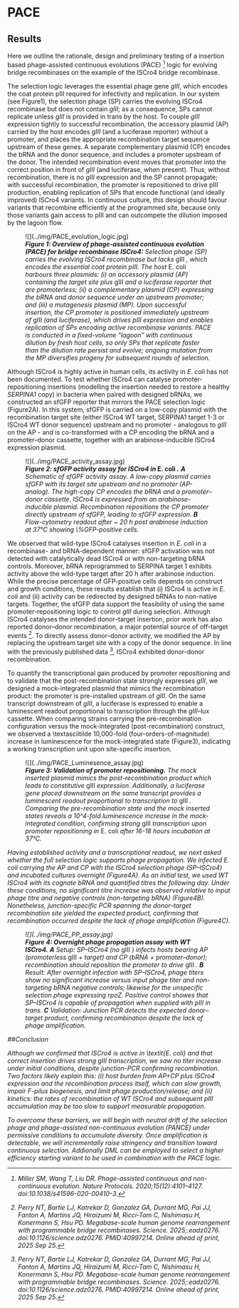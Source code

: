 # PACE
## Results

Here we outline the rationale, design and preliminary testing of a insertion based phage-assisted continuous evolutions (PACE) [^PACE] logic for evolving bridge recombinases on the example of the ISCro4 bridge recombinase. 

The selection logic leverages the essential phage gene *gIII*, which encodes the coat protein pIII required for infectivity and replication. In our system (see Figure1), the selection phage (SP) carries the evolving ISCro4 recombinase but does not contain *gIII*; as a consequence, SPs cannot replicate unless *gIII* is provided in trans by the host. To couple *gIII* expression tightly to successful recombination, the accessory plasmid (AP) carried by the host encodes *gIII* (and a luciferase reporter) without a promoter, and places the appropriate recombination target sequence upstream of these genes. A separate complementary plasmid (CP) encodes the bRNA and the donor sequence, and includes a promoter upstream of the donor. The intended recombination event moves that promoter into the correct position in front of *gIII* (and luciferase, when present). Thus, without recombination, there is no *gIII* expression and the SP cannot propagate; with successful recombination, the promoter is repositioned to drive pIII production, enabling replication of SPs that encode functional (and ideally improved) ISCro4 variants. In continuous culture, this design should favour variants that recombine efficiently at the programmed site, because only those variants gain access to pIII and can outcompete the dilution imposed by the lagoon flow.

<figure markdown>
![](../img/PACE_evolution_logic.jpg)
<figcaption style="font-style: normal;"> <i> <b>Figure 1: Overview of phage-assisted continuous evolution (PACE) for bridge recombinase ISCro4:</b>
Selection phage (SP) carries the evolving ISCro4 recombinase but lacks </i> gIII <i>, which encodes the essential coat protein pIII. The host </i> E. coli <i> harbours three plasmids: (i) an accessory plasmid (AP) containing the target site plus </i> gIII <i> and a luciferase reporter that are promoterless; (ii) a complementary plasmid (CP) expressing the bRNA and donor sequence under an upstream promoter; and (iii) a mutagenesis plasmid (MP). Upon successful insertion, the CP promoter is positioned immediately upstream of </i> gIII <i> (and luciferase), which drives pIII expression and enables replication of SPs encoding active recombinase variants. PACE is conducted in a fixed-volume “lagoon” with continuous dilution by fresh host cells, so only SPs that replicate faster than the dilution rate persist and evolve; ongoing mutation from the MP diversifies progeny for subsequent rounds of selection. </i> 
</figcaption>
</figure>

Although ISCro4 is highly active in human cells, its activity in *E. coli* has not been documented. To test whether ISCro4 can catalyse promoter-repositioning insertions (modelling the insertion needed to restore a healthy *SERPINA1* copy) in bacteria when paired with designed bRNAs, we constructed an sfGFP reporter that mirrors the PACE selection logic (Figure2A). In this system, sfGFP is carried on a low-copy plasmid with the recombination target site (either ISCro4 WT target, SERPINA1 target 1-3 or ISCro4 WT donor sequence)  upstream and no promoter - analogous to *gIII* on the AP - and is co-transformed with a CP encoding the bRNA and a promoter–donor cassette, together with an arabinose-inducible ISCro4 expression plasmid. 

<figure markdown>
![](../img/PACE_activity_assay.jpg)
<figcaption style="font-style: normal;"> <i> <b> Figure 2: sfGFP activity assay for ISCro4 in  </i> E. coli  <i>.</b>
<b>A</b> Schematic of sfGPF activity assay. A low-copy plasmid carries sfGFP with its target site upstream and no promoter (AP-analog). The high-copy CP encodes the bRNA and a promoter–donor cassette. ISCro4 is expressed from an arabinose-inducible plasmid. Recombination repositions the CP promoter directly upstream of sfGFP, leading to sfGFP expression.  
<b>B</b> Flow-cytometry readout after ~ 20 h post arabinose induction at 37°C showing \%GFP-positive cells. </i>
</figcaption>
</figure>

We observed that wild-type ISCro4 catalyses insertion in *E. coli* in a recombinase- and bRNA-dependent manner: sfGFP activation was not detected with catalytically dead ISCro4 or with non-targeting bRNA controls. Moreover, bRNA reprogrammed to SERPINA target 1 exhibits activity above the wild-type target after 20 h after arabinose induction. While the precise percentage of GFP-positive cells depends on construct and growth conditions, these results establish that (i) ISCro4 is active in *E. coli* and (ii) activity can be redirected by designed bRNAs to non-native targets. Together, the sfGFP data support the feasibility of using the same promoter-repositioning logic to control *gIII* during selection. Although ISCro4 catalyses the intended donor–target insertion, prior work has also reported donor–donor recombination, a major potential source of off-target events [^Perry2025BridgeRecombinases]. To directly assess donor–donor activity, we modified the AP by replacing the upstream target site with a copy of the donor sequence. In line with the previously published data [^Perry2025BridgeRecombinases], ISCro4 exhibited donor-donor recombination.

To quantify the transcriptional gain produced by promoter repositioning and to validate that the post-recombination state strongly expresses *gIII*, we designed a mock-integrated plasmid that mimics the recombination product: the promoter is pre-installed upstream of *gIII*. On the same transcript downstream of *gIII*, a luciferase is expressed to enable a luminescent readout proportional to transcription through the *gIII*–lux cassette. When comparing strains carrying the pre-recombination configuration versus the mock-integrated (post-recombination) construct, we observed a \textasciitilde 10,000-fold (four-orders-of-magnitude) increase in luminescence for the mock-integrated state (Figure3), indicating a working transcription unit upon site-specific insertion.

<figure markdown>
![](../img/PACE_Luminesence_assay.jpg)
<figcaption style="font-style: normal;"> <i> <b> Figure 3: Validation of promoter repositioning.</b>
The mock inserted plasmid mimics the post-recombination product which leads to constitutive </i> gIII  <i> expression. Additionally, a luciferase gene placed downstream on the same transcript provides a luminescent readout proportional to transcription to </i> gIII  <i>. Comparing the pre-recombination state and the mock inserted states reveals a 10^4-fold luminescence increase in the mock-integrated condition, confirming strong </i> gIII  <i> transcription upon promoter repositioning in </i> E. coli  <i> after 16-18 hours incubation at 37°C.
</figcaption>
</figure>

Having established activity and a transcriptional readout, we next asked whether the full selection logic supports phage propagation. We infected *E. coli* carrying the AP and CP with the ISCro4 selection phage (SP–ISCro4) and incubated cultures overnight (Figure4A). As an initial test, we used WT ISCro4 with its cognate bRNA and quantified titres the following day. Under these conditions, no significant titre increase was observed relative to input phage titre and negative controls (non-targeting bRNA) (Figure4B). Nonetheless, junction-specific PCR spanning the donor–target recombination site yielded the expected product, confirming that recombination occurred despite the lack of phage amplification (Figure4C).

<figure markdown>
![](../img/PACE_PP_assay.jpg)
<figcaption style="font-style: normal;"> <i> <b> Figure 4: Overnight phage propagation assay with WT ISCro4.</b>
<b>A</b> Setup: SP–ISCro4 (no </i> gIII  <i>) infects hosts bearing AP (promoterless </i> gIII  <i> + target) and CP (bRNA + promoter–donor); recombination should reposition the promoter to drive </i> gIII  <i>.  
<b>B</b> Result: After overnight infection with SP–ISCro4, phage titers show no significant increase versus input phage titer and non-targeting bRNA negative controls; likewise for the unspecific selection phage expressing rpoZ. Positive control showes that SP–ISCro4 is capable of propagation when supplied with pIII in trans.  
<b>C</b> Validation: Junction PCR detects the expected donor–target product, confirming recombination despite the lack of phage amplification.
</figcaption>
</figure>

##Conclusion

Although we confirmed that ISCro4 is active in \textit{E. coli} and that correct insertion drives strong gIII transcription, we saw no titer increase under initial conditions, despite junction-PCR confirming recombination. Two factors likely explain this: (i) host burden from AP+CP plus ISCro4 expression and the recombination process itself, which can slow growth, impair F-pilus biogenesis, and limit phage production/release; and (ii) kinetics: the rates of recombination of WT ISCro4 and subsequent pIII accumulation may be too slow to support measurable propagation.

To overcome these barriers, we will begin with neutral drift of the selection phage and phage-assisted non-continuous evolution (PANCE) under permissive conditions to accumulate diversity. Once amplification is detectable, we will incrementally raise stringency and transition toward continuous selection. Addionally DML can be employed to select a higher efficiency starting variant to be used in combination with the PACE logic.

[^PACE]: Miller SM, Wang T, Liu DR. Phage-assisted continuous and non-continuous evolution. Nature Protocols. 2020;15(12):4101–4127. doi:10.1038/s41596-020-00410-3.
[^Perry2025BridgeRecombinases]: Perry NT, Bartie LJ, Katrekar D, Gonzalez GA, Durrant MG, Pai JJ, Fanton A, Martins JQ, Hiraizumi M, Ricci-Tam C, Nishimasu H, Konermann S, Hsu PD. Megabase-scale human genome rearrangement with programmable bridge recombinases. Science. 2025;:eadz0276. doi:10.1126/science.adz0276. PMID:40997214. Online ahead of print, 2025 Sep 25.

